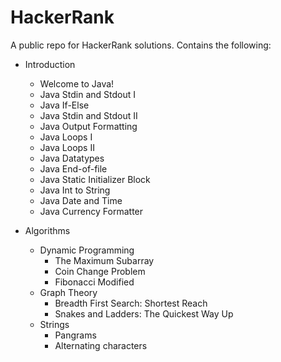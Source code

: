 # HackerRank
A public repo for HackerRank solutions.
Contains the following:

- Introduction
	* Welcome to Java!
	* Java Stdin and Stdout I
	* Java If-Else
	* Java Stdin and Stdout II
	* Java Output Formatting
	* Java Loops I
	* Java Loops II
	* Java Datatypes
	* Java End-of-file
	* Java Static Initializer Block
	* Java Int to String
	* Java Date and Time
	* Java Currency Formatter

- Algorithms
	* Dynamic Programming
		* The Maximum Subarray
		* Coin Change Problem
		* Fibonacci Modified
	* Graph Theory
		* Breadth First Search: Shortest Reach
		* Snakes and Ladders: The Quickest Way Up
	* Strings
		* Pangrams
		* Alternating characters
	
	
